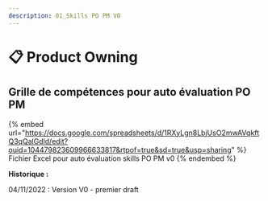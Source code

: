 ```yaml
---
description: 01_Skills PO PM V0
---
```


# 📋 Product Owning

## Grille de compétences pour auto évaluation PO PM&#x20;

{% embed url="https://docs.google.com/spreadsheets/d/1RXyLgn8LbjUsO2mwAVqkftQ3qQalGdld/edit?ouid=104479823609966633817&rtpof=true&sd=true&usp=sharing" %}
Fichier Excel pour auto évaluation skills PO PM v0&#x20;
{% endembed %}

**Historique :**&#x20;

04/11/2022 : Version V0 - premier draft&#x20;



